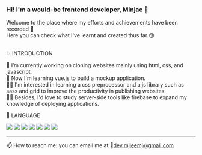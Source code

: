 ### Hi! I'm a would-be frontend developer, Minjae 👋

Welcome to the place where my efforts and achievements have been recorded 🔖 <br>
Here you can check what I've learnt and created thus far 😘 <br><br>


✨ INTRODUCTION 


🔭 I’m currently working on cloning websites mainly using html, css, and javascript. <br>
🌱 Now I'm learning vue.js to build a mockup application. <br>
👩‍💻 I'm interested in learning a css preprocessor and a js library such as sass and grid to improve the productivity in publishing websites. <br>
🙆‍♀️ Besides, I'd love to study server-side tools like firebase to expand my knowledge of deploying applications.



💎 LANGUAGE

<img src="https://img.shields.io/badge/-HTML5-orange"> <img src="https://img.shields.io/badge/-CSS3-blue"> <img src="https://img.shields.io/badge/-JavaScript-yellow">
<img src="https://img.shields.io/badge/-jQuery-informational"> <img src="https://img.shields.io/badge/-Vue-brightgreen"> <img src="https://img.shields.io/badge/-Github-black">
<img src="https://img.shields.io/badge/-FlexBox-blueviolet">

<hr>

📫 How to reach me: you can email me at 💌dev.mjleemj@gmail.com



<!--
**fedevmj/fedevmj** is a ✨ _special_ ✨ repository because its `README.md` (this file) appears on your GitHub profile.

Here are some ideas to get you started:

- 🔭 I’m currently working on ...
- 🌱 I’m currently learning ...
- 👯 I’m looking to collaborate on ...
- 🤔 I’m looking for help with ...
- 💬 Ask me about ...
- 📫 How to reach me: ...
- 😄 Pronouns: ...
- ⚡ Fun fact: ...
-->
